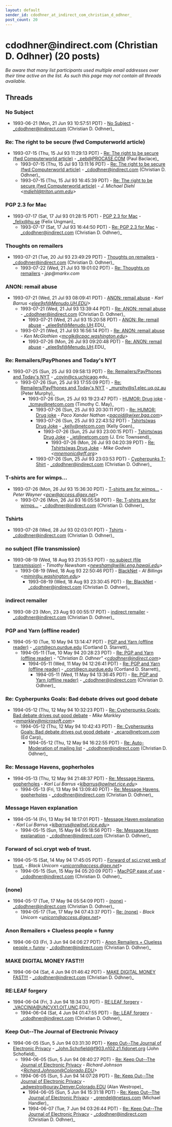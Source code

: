 ```yaml
---
layout: default
sender_id: cdodhner_at_indirect_com_christian_d_odhner_
post_count: 20
---
```


# cdodhner<span>@</span>indirect.com (Christian D. Odhner) (20 posts)

_Be aware that many list participants used multiple email addresses over their time active on the list. As such this page may not contain all threads available._

## Threads

### No Subject
+ 1993-06-21 (Mon, 21 Jun 93 10:57:51 PDT) - [No Subject](/archive/1993/06/d744be760bc3519d6f4867db982a75997bc698f2e118e6492ca522401971bb77) - _cdodhner@indirect.com (Christian D. Odhner)_

### Re: The right to be secure (fwd Computerworld article)
+ 1993-07-15 (Thu, 15 Jul 93 11:29:13 PDT) - [Re: The right to be secure (fwd Computerworld article)](/archive/1993/07/9a556146853c5525ee6b390239166ba353dc0e4f69af29f0b7888b488d555921) - _peb@PROCASE.COM (Paul Baclace)_
  + 1993-07-15 (Thu, 15 Jul 93 13:11:16 PDT) - [Re: The right to be secure (fwd Computerworld article)](/archive/1993/07/fbcb1affc96cf9958fa4184c535298b3d53383797cbabd4ac42b96dbe5a44db5) - _cdodhner@indirect.com (Christian D. Odhner)_
  + 1993-07-15 (Thu, 15 Jul 93 16:45:39 PDT) - [Re: The right to be secure (fwd Computerworld article)](/archive/1993/07/472a880299e114272d5f655f9b225182d1a75a8b5bc52c49b7dafa8f02b42744) - _J. Michael Diehl \<mdiehl@triton.unm.edu\>_

### PGP 2.3 for Mac
+ 1993-07-17 (Sat, 17 Jul 93 01:28:15 PDT) - [PGP 2.3 for Mac](/archive/1993/07/118871b332283ecd9003f07349cdec1ddd821b17bf24d3b8c016b65f1ade4889) - _felix@hu.se (Felix Ungman)_
  + 1993-07-17 (Sat, 17 Jul 93 16:44:50 PDT) - [Re: PGP 2.3 for Mac](/archive/1993/07/a9d102c02b4b5287d8de3dce5c591799d9f9570956cad55b2a5366a4033f07d9) - _cdodhner@indirect.com (Christian D. Odhner)_

### Thoughts on remailers
+ 1993-07-21 (Tue, 20 Jul 93 23:49:29 PDT) - [Thoughts on remailers](/archive/1993/07/b0ea7b68a63c451b4dd4bef990cbb8f9aba4e349541994ed66068d0f02caca76) - _cdodhner@indirect.com (Christian D. Odhner)_
  + 1993-07-22 (Wed, 21 Jul 93 19:01:02 PDT) - [Re: Thoughts on remailers](/archive/1993/07/afdde15cf15995a87e994482049511b5935832e04d9aa0a417cedb12d22b95d5) - _jpp@markv.com_

### ANON: remail abuse
+ 1993-07-21 (Wed, 21 Jul 93 08:09:41 PDT) - [ANON: remail abuse](/archive/1993/07/d9a32de936fcdff60ac848678d4d999d68b05c0ddc343e21cf246c7c7aa1a74b) - _Karl Barrus \<elee9sf@Menudo.UH.EDU\>_
  + 1993-07-21 (Wed, 21 Jul 93 13:39:44 PDT) - [Re: ANON: remail abuse](/archive/1993/07/0cd6c8dfc267e3a246a9ec9dc57d5198e2bae2a501ef25e1a0e826be76d260f5) - _cdodhner@indirect.com (Christian D. Odhner)_
    + 1993-07-21 (Wed, 21 Jul 93 15:20:58 PDT) - [ANON: Re: remail abuse](/archive/1993/07/bbab6025f08f0d672330872bda6e3728dd162688a753aebb7e780e9c6d295ad8) - _elee9sf@Menudo.UH.EDU_
  + 1993-07-21 (Wed, 21 Jul 93 16:56:14 PDT) - [Re: ANON: remail abuse](/archive/1993/07/a0a82e8c8704013ec8f24e0f0c46d2b16acc999f47d7870521952a9db6c89ec1) - _Ken McGlothlen \<mcglk@cpac.washington.edu\>_
    + 1993-07-26 (Mon, 26 Jul 93 09:20:48 PDT) - [Re: ANON: remail abuse](/archive/1993/07/76d4f8b5d179324a4ba40cb7ca3552ee9b92ebc36c777312b52b4ff64756e592) - _elee9sf@Menudo.UH.EDU_

### Re: Remailers/PayPhones and Today's NYT
+ 1993-07-25 (Sun, 25 Jul 93 09:58:13 PDT) - [Re: Remailers/PayPhones and Today's NYT](/archive/1993/07/7a3747d2f2031fe44f3f85c738ecc0596d638afc33be9a18007dde9e6fda02fe) - _covin@cs.uchicago.edu_
  + 1993-07-26 (Sun, 25 Jul 93 17:55:09 PDT) - [Re: Remailers/PayPhones and Today's NYT](/archive/1993/07/6a0ede627854cdab7d11da98cb6e508d97243c9019f5da8e786209e91bce91d2) - _murphy@s1.elec.uq.oz.au (Peter Murphy)_
    + 1993-07-26 (Sun, 25 Jul 93 19:23:47 PDT) - [HUMOR: Drug joke](/archive/1993/07/681f2ff8cb43a1368163a710096776a6216ebfc9cacd26e1b046d93af89f7b75) - _tcmay@netcom.com (Timothy C. May)_
      + 1993-07-26 (Sun, 25 Jul 93 20:30:11 PDT) - [Re: HUMOR: Drug joke](/archive/1993/07/b56f6e1e36fbdd937714d7e769fe409040cb07447db3b1dc1cdb51a3fa708053) - _Paco Xander Nathan \<pacoid@wixer.bga.com\>_
      + 1993-07-26 (Sun, 25 Jul 93 22:43:52 PDT) - [Tshirts(was Drug Joke](/archive/1993/07/f2cd4d1f01e6ac655018f8c66453473da6802e773dc2c8e5a4fb44d368a52130) - _kelly@netcom.com (Kelly Goen)_
        + 1993-07-26 (Sun, 25 Jul 93 23:00:15 PDT) - [Tshirts(was Drug Joke](/archive/1993/07/13fb982fe80d617a300d8b66b998a23c7a861236273ab4b1d7792c377417f670) - _jet@netcom.com (J. Eric Townsend)_
          + 1993-07-26 (Mon, 26 Jul 93 04:20:39 PDT) - [Re: Tshirts(was Drug Joke](/archive/1993/07/91876e38bfda90de4a6c8d4701f91bef6c2dc2bb15684c6192f0a04c161fc59f) - _Mike Godwin \<mnemonic@eff.org\>_
      + 1993-07-26 (Sun, 25 Jul 93 23:03:53 PDT) - [Cypherpunks T-Shirt](/archive/1993/07/442503f9bdaab7a8a164aa8b4d3ac34ab32a8bf6361b8690176dfa9fd8623e3b) - _cdodhner@indirect.com (Christian D. Odhner)_

### T-shirts are for wimps...
+ 1993-07-26 (Mon, 26 Jul 93 15:36:30 PDT) - [T-shirts are for wimps...](/archive/1993/07/0034bc5552ce4aca362f7b78f7ccc015bb6cac4dda81fdf2705aacf60b82e0e4) - _Peter Wayner \<pcw@access.digex.net\>_
  + 1993-07-26 (Mon, 26 Jul 93 16:05:58 PDT) - [Re: T-shirts are for wimps...](/archive/1993/07/f18f905a507243767a02b4161611e4ebd5accc5d58b9acec79c549659ae68321) - _cdodhner@indirect.com (Christian D. Odhner)_

### Tshirts
+ 1993-07-28 (Wed, 28 Jul 93 02:03:01 PDT) - [Tshirts](/archive/1993/07/40e174d412049f40360340b3aa98f135ec0c081bce2ce8b97d96c22deddfc3c4) - _cdodhner@indirect.com (Christian D. Odhner)_

### no subject (file transmission)
+ 1993-08-19 (Wed, 18 Aug 93 21:35:53 PDT) - [no subject (file transmission)](/archive/1993/08/89705ab16901ff34c5000f360db361ebbc6f3c6aded8a56dbb43707d80986aaa) - _Timothy Newsham \<newsham@wiliki.eng.hawaii.edu\>_
  + 1993-08-19 (Wed, 18 Aug 93 22:50:46 PDT) - [BlackNet](/archive/1993/08/ddf2561753ca38f74a2c54cfb1e229e434e9fa4de0276dd888a4873a079131a8) - _Al Billings \<mimir@u.washington.edu\>_
    + 1993-08-19 (Wed, 18 Aug 93 23:30:45 PDT) - [Re: BlackNet](/archive/1993/08/8027842360f2708870eec71beba93c350c4ea75e1e8f7c06aa40b0071fe8d9f2) - _cdodhner@indirect.com (Christian D. Odhner)_

### indirect remailer
+ 1993-08-23 (Mon, 23 Aug 93 00:55:17 PDT) - [indirect remailer](/archive/1993/08/1e422c2508aa26c14f7dcd1fa3115a5229862d52d00a2fd2d641c8ea0c51e131) - _cdodhner@indirect.com (Christian D. Odhner)_

### PGP and Yarn (offline reader)
+ 1994-05-10 (Tue, 10 May 94 13:14:47 PDT) - [PGP and Yarn (offline reader)](/archive/1994/05/d0fb5abc45b871d1e124fa0fc96c3ad6ba7fe312591994336826fb1de23948e8) - _cort@ecn.purdue.edu (Cortland D. Starrett)_
  + 1994-05-11 (Tue, 10 May 94 20:28:23 PDT) - [Re: PGP and Yarn (offline reader)](/archive/1994/05/a5af6e89e71916bf31c8ef8a6f5bf11359be011c1b16323918a931f7e3f41f37) - _"Christian D. Odhner" \<cdodhner@indirect.com\>_
    + 1994-05-11 (Wed, 11 May 94 12:26:41 PDT) - [Re: PGP and Yarn (offline reader)](/archive/1994/05/734c2e0263cf67bca996ec95cdfb7fd8967453c4625cb640de9cbdd4b8bd0d38) - _cort@ecn.purdue.edu (Cortland D. Starrett)_
      + 1994-05-11 (Wed, 11 May 94 13:36:45 PDT) - [Re: PGP and Yarn (offline reader)](/archive/1994/05/fb48ee7ccc278ee03f2676285bf6cd7d4bccae001822a0ef893df421c1c0f218) - _cdodhner@indirect.com (Christian D. Odhner)_

### Re: Cypherpunks Goals: Bad debate drives out good debate
+ 1994-05-12 (Thu, 12 May 94 10:32:23 PDT) - [Re: Cypherpunks Goals: Bad debate drives out good debate](/archive/1994/05/6837c4481e04ba7a64623dadbf2790fbc2ec1a9a9cadbb5d90e13ee15f8bacd5) - _Mike Markley \<mmarkley@microsoft.com\>_
  + 1994-05-12 (Thu, 12 May 94 10:42:43 PDT) - [Re: Cypherpunks Goals: Bad debate drives out good debate](/archive/1994/05/b4602ef93422be0c27e8358dae7b9c104e53c15fe298eac5e73f303e573fe85f) - _ecarp@netcom.com (Ed Carp)_
    + 1994-05-12 (Thu, 12 May 94 16:22:55 PDT) - [Re: Auto-Moderation of mailing list](/archive/1994/05/3f09599176cf10e9c5202df93cd1c58e102829fd401d31598833ae657f617260) - _cdodhner@indirect.com (Christian D. Odhner)_

### Re: Message Havens, gopherholes
+ 1994-05-13 (Thu, 12 May 94 21:48:37 PDT) - [Re: Message Havens, gopherholes](/archive/1994/05/fcf54765e72924132412c3d79f3b0b177f9e914fbf4ef390c1c4cb15766e5e20) - _Karl Lui Barrus \<klbarrus@owlnet.rice.edu\>_
  + 1994-05-13 (Fri, 13 May 94 13:09:40 PDT) - [Re: Message Havens, gopherholes](/archive/1994/05/46a72446ce98fc207c67b0570371148919d58f38876ed7f6715e29a90f43867a) - _cdodhner@indirect.com (Christian D. Odhner)_

### Message Haven explanation
+ 1994-05-14 (Fri, 13 May 94 18:17:01 PDT) - [Message Haven explanation](/archive/1994/05/25fb4f9b4579efc593242e7a505bd4c146223b4db38911b5f2241bf0393df92f) - _Karl Lui Barrus \<klbarrus@owlnet.rice.edu\>_
  + 1994-05-15 (Sun, 15 May 94 05:18:56 PDT) - [Re: Message Haven explanation](/archive/1994/05/46628b8b50a33f65801fb182fe800ec2757d791320f89917ae3ca7d623b34c00) - _cdodhner@indirect.com (Christian D. Odhner)_

### Forward of sci.crypt web of trust.
+ 1994-05-15 (Sat, 14 May 94 17:45:05 PDT) - [Forward of sci.crypt web of trust.](/archive/1994/05/7c0a33f91909256491d94c0a7c80d26ac93354eea9a4e2b2f821bcc2fc49826f) - _Black Unicorn \<unicorn@access.digex.net\>_
  + 1994-05-15 (Sun, 15 May 94 05:20:09 PDT) - [MacPGP ease of use](/archive/1994/05/cf50a230256549d2a5e9b672ffbb2558bb5d85bcc95ac1377ae97b686ea6af05) - _cdodhner@indirect.com (Christian D. Odhner)_

### (none)
+ 1994-05-17 (Tue, 17 May 94 05:54:09 PDT) - [(none)](/archive/1994/05/e00d07af9e051a6a26d32324957343e547c42c3131d2118f6c98d85114848153) - _cdodhner@indirect.com (Christian D. Odhner)_
  + 1994-05-17 (Tue, 17 May 94 07:43:37 PDT) - [Re: (none)](/archive/1994/05/32592b619f693a1b1926d304d987df16c1899b6c444b5229ba7873759de7def0) - _Black Unicorn \<unicorn@access.digex.net\>_

### Anon Remailers + Clueless people = funny
+ 1994-06-03 (Fri, 3 Jun 94 04:06:27 PDT) - [Anon Remailers + Clueless people = funny](/archive/1994/06/1e2c6d1f613b797fd7259b0f7c2065e8c4e553b365c4b052d6959dbe951e3e2e) - _cdodhner@indirect.com (Christian D. Odhner)_

### MAKE DIGITAL MONEY FAST!!!
+ 1994-06-04 (Sat, 4 Jun 94 01:46:42 PDT) - [MAKE DIGITAL MONEY FAST!!!](/archive/1994/06/29fbf11c3622dbe9039fe6fc8f5bcbacde80f0540e0b354471dd84a3e3a31f1d) - _cdodhner@indirect.com (Christian D. Odhner)_

### RE:LEAF forgery
+ 1994-06-04 (Fri, 3 Jun 94 18:34:33 PDT) - [RE:LEAF forgery](/archive/1994/06/0c7a830ad149103fc579363f8c8e4ca11db0490b7c95a9e039858a9802406927) - _VACCINIA@UNCVX1.OIT.UNC.EDU_
  + 1994-06-04 (Sat, 4 Jun 94 01:47:55 PDT) - [Re: LEAF forgery](/archive/1994/06/ea272eb74b5fb5d5e43c1afb104d7db42e4f7597e65bbbdb97430d5ca200e635) - _cdodhner@indirect.com (Christian D. Odhner)_

### Keep Out--The Journal of Electronic Privacy
+ 1994-06-05 (Sun, 5 Jun 94 03:31:30 PDT) - [Keep Out--The Journal of Electronic Privacy](/archive/1994/06/ad03f1b87e84f2f48f8475e7edce4f8a8869097558a2dea152745841ab2b7d2e) - _John.Schofield@f903.n102.z1.fidonet.org (John Schofield)_
  + 1994-06-05 (Sun, 5 Jun 94 08:40:27 PDT) - [Re: Keep Out--The Journal of Electronic Privacy](/archive/1994/06/e796be122e81cc5512a22300c1899f42ba2db6692fea3a9450a791ed18187af5) - _Richard Johnson \<Richard.Johnson@Colorado.EDU\>_
  + 1994-06-05 (Sun, 5 Jun 94 14:07:28 PDT) - [Re: Keep Out--The Journal of Electronic Privacy](/archive/1994/06/71047c06d18018ee818e1d4284dd3c67b5e3b80c578f436706f04ad28ce6203c) - _adwestro@ouray.Denver.Colorado.EDU (Alan Westrope)_
    + 1994-06-05 (Sun, 5 Jun 94 15:31:18 PDT) - [Re: Keep Out--The Journal of Electronic Privacy](/archive/1994/06/c76e1be1806749c712c80d5ef5a77d29a1e3f9ca302a855bcfec1b79daadb9aa) - _grendel@netaxs.com (Michael Handler)_
    + 1994-06-07 (Tue, 7 Jun 94 03:26:44 PDT) - [Re: Keep Out--The Journal of Electronic Privacy](/archive/1994/06/8f82b4cfa9601e0959316299fc57300e15b1389715c56a5979470ff5ee9b0d0d) - _cdodhner@indirect.com (Christian D. Odhner)_

